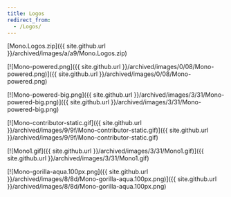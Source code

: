 ```yaml
---
title: Logos
redirect_from:
  - /Logos/
---
```


[Mono.Logos.zip]({{ site.github.url }}/archived/images/a/a9/Mono.Logos.zip)

[![Mono-powered.png]({{ site.github.url }}/archived/images/0/08/Mono-powered.png)]({{ site.github.url }}/archived/images/0/08/Mono-powered.png)

[![Mono-powered-big.png]({{ site.github.url }}/archived/images/3/31/Mono-powered-big.png)]({{ site.github.url }}/archived/images/3/31/Mono-powered-big.png)

[![Mono-contributor-static.gif]({{ site.github.url }}/archived/images/9/9f/Mono-contributor-static.gif)]({{ site.github.url }}/archived/images/9/9f/Mono-contributor-static.gif)

[![Mono1.gif]({{ site.github.url }}/archived/images/3/31/Mono1.gif)]({{ site.github.url }}/archived/images/3/31/Mono1.gif)

[![Mono-gorilla-aqua.100px.png]({{ site.github.url }}/archived/images/8/8d/Mono-gorilla-aqua.100px.png)]({{ site.github.url }}/archived/images/8/8d/Mono-gorilla-aqua.100px.png)

